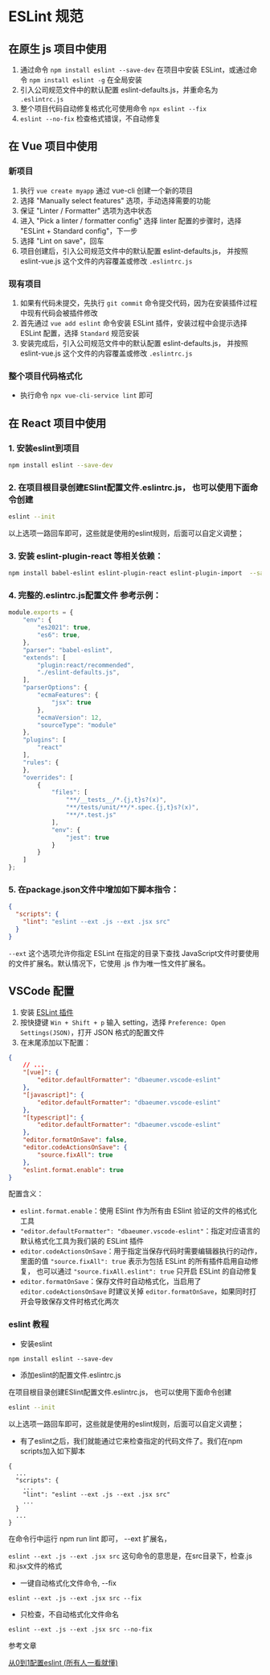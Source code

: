 # ESLint 规范

## 在原生 js 项目中使用

1. 通过命令 `npm install eslint --save-dev` 在项目中安装 ESLint，或通过命令 `npm install eslint -g` 在全局安装
2. 引入公司规范文件中的默认配置 <code-link href="/eslint/eslint-defaults.js">eslint-defaults.js</code-link>，并重命名为 `.eslintrc.js`
3. 整个项目代码自动修复格式化可使用命令 `npx eslint --fix`
4. `eslint --no-fix` 检查格式错误，不自动修复

## 在 Vue 项目中使用

### 新项目

1. 执行 `vue create myapp` 通过 vue-cli 创建一个新的项目
2. 选择 "Manually select features" 选项，手动选择需要的功能
3. 保证 "Linter / Formatter" 选项为选中状态
4. 进入 "Pick a linter / formatter config" 选择 linter 配置的步骤时，选择 "ESLint + Standard config"，下一步
5. 选择 "Lint on save"，回车
6. 项目创建后，引入公司规范文件中的默认配置 <code-link href="/eslint/eslint-defaults.js">eslint-defaults.js</code-link>，
并按照 <code-link href="/eslint/eslint-vue.js">eslint-vue.js</code-link> 这个文件的内容覆盖或修改 `.eslintrc.js`

### 现有项目

1. 如果有代码未提交，先执行 `git commit` 命令提交代码，因为在安装插件过程中现有代码会被插件修改
2. 首先通过 `vue add eslint` 命令安装 ESLint 插件，安装过程中会提示选择 ESLint 配置，选择 `Standard` 规范安装
3. 安装完成后，引入公司规范文件中的默认配置 <code-link href="/eslint/eslint-defaults.js">eslint-defaults.js</code-link>，
并按照 <code-link href="/eslint/eslint-vue.js">eslint-vue.js</code-link> 这个文件的内容覆盖或修改 `.eslintrc.js`

### 整个项目代码格式化

- 执行命令 `npx vue-cli-service lint` 即可

## 在 React 项目中使用

### 1. 安装eslint到项目

```bash
npm install eslint --save-dev
```

### 2. 在项目根目录创建ESlint配置文件.eslintrc.js， 也可以使用下面命令创建

```bash
eslint --init
```

以上选项一路回车即可，这些就是使用的eslint规则，后面可以自定义调整；

### 3. 安装 eslint-plugin-react 等相关依赖：

```bash
npm install babel-eslint eslint-plugin-react eslint-plugin-import  --save-dev
```

### 4. 完整的.eslintrc.js配置文件 参考示例：

```js
module.exports = {
    "env": {
        "es2021": true,
        "es6": true,
    },
    "parser": "babel-eslint",
    "extends": [
        "plugin:react/recommended",
        "./eslint-defaults.js",
    ],
    "parserOptions": {
        "ecmaFeatures": {
            "jsx": true
        },
        "ecmaVersion": 12,
        "sourceType": "module"
    },
    "plugins": [
        "react"
    ],
    "rules": {
    },
    "overrides": [
        {
            "files": [
                "**/__tests__/*.{j,t}s?(x)",
                "**/tests/unit/**/*.spec.{j,t}s?(x)",
                "**/*.test.js"
            ],
            "env": {
                "jest": true
            }
        }
    ]
};
```

### 5. 在package.json文件中增加如下脚本指令：

```json
{
  "scripts": {
    "lint": "eslint --ext .js --ext .jsx src"
  }
}
```

`--ext` 这个选项允许你指定 ESLint 在指定的目录下查找 JavaScript文件时要使用的文件扩展名。默认情况下，它使用 .js 作为唯一性文件扩展名。

## VSCode 配置

1. 安装 [ESLint 插件](https://marketplace.visualstudio.com/items?itemName=dbaeumer.vscode-eslint)
2. 按快捷键 `Win + Shift + p` 输入 setting，选择 `Preference: Open Settings(JSON)`，打开 JSON 格式的配置文件
3. 在末尾添加以下配置：

```json
{
    // ...
    "[vue]": {
        "editor.defaultFormatter": "dbaeumer.vscode-eslint"
    },
    "[javascript]": {
        "editor.defaultFormatter": "dbaeumer.vscode-eslint"
    },
    "[typescript]": {
        "editor.defaultFormatter": "dbaeumer.vscode-eslint"
    },
    "editor.formatOnSave": false,
    "editor.codeActionsOnSave": {
        "source.fixAll": true
    },
    "eslint.format.enable": true
}
```

配置含义：

- `eslint.format.enable`：使用 ESlint 作为所有由 ESlint 验证的文件的格式化工具
- `"editor.defaultFormatter": "dbaeumer.vscode-eslint"`：指定对应语言的默认格式化工具为我们装的 ESLint 插件
- `editor.codeActionsOnSave`：用于指定当保存代码时需要编辑器执行的动作，里面的值 `"source.fixAll": true` 表示为包括 ESLint 的所有插件启用自动修复，
也可以通过 `"source.fixAll.eslint": true` 只开启 ESLint 的自动修复
- `editor.formatOnSave`：保存文件时自动格式化，当启用了 `editor.codeActionsOnSave` 时建议关掉 `editor.formatOnSave`，如果同时打开会导致保存文件时格式化两次


### eslint 教程

- 安装eslint

```
npm install eslint --save-dev
```

- 添加eslint的配置文件.eslintrc.js

在项目根目录创建ESlint配置文件.eslintrc.js， 也可以使用下面命令创建

```bash
eslint --init
```

以上选项一路回车即可，这些就是使用的eslint规则，后面可以自定义调整；

- 有了eslint之后，我们就能通过它来检查指定的代码文件了。我们在npm scripts加入如下脚本

```
{
  ...
  "scripts": {
    ...
    "lint": "eslint --ext .js --ext .jsx src"
    ...
  }
  ...
}
```

在命令行中运行 npm run lint 即可， --ext 扩展名，

`eslint --ext .js --ext .jsx src` 这句命令的意思是，在src目录下，检查.js和.jsx文件的格式

- 一键自动格式化文件命令, --fix

```
eslint --ext .js --ext .jsx src --fix
```

- 只检查，不自动格式化文件命名
```
eslint --ext .js --ext .jsx src --no-fix
```

参考文章

[从0到1配置eslint (所有人一看就懂)](https://juejin.cn/post/6844903492545429512#heading-1)





